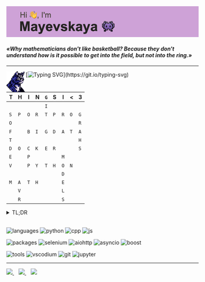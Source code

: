 <img src=".src/header.png">
<h4><i>«Why mathematicians don't like basketball? Because they don't understand how is it possible to get into the field, but not into the ring.»</i></h4>

----

<img align=left src=".src/rpg_cat.png" width=10%>

[![Typing SVG](https://readme-typing-svg.demolab.com?font=Press+Start+2P&size=9&duration=4750&pause=100&color=A08BD0&vCenter=true&multiline=true&repeat=false&width=720&height=90&lines=Greetings%2C++wanderer!+I+am+Cybercat%2C+the+beloved+pet+of+Mayevskaya.+Let+me+intro-;duce+her.+The+name's+Alice%2C+she's+16+y.o.+high+schooler+from+Northern+Russia.;Involved+in+few+IT-areas%2C+which+you+can+find+out+in+the+table+below.+Alright%2C+I'm;going+to+eat+my+CyberYummies%2C+hope+to+see+you+in+the+repos!)](https://git.io/typing-svg)

|T|H|I|N|`G`|S|I|<|3|
|-|-|-|-|-|-|-|-|-|
|||||`I`|
|`S`|`P`|`O`|`R`|`T`|`P`|`R`|`O`|`G`
|`O`||||||||`R`
|`F`||`B`|`I`|`G`|`D`|`A`|`T`|`A`
|`T`||||||||`H`|
|`D`|`O`|`C`|`K`|`E`|`R`|||`S`
|`E`||`P`||||`M`
|`V`||`P`|`Y`|`T`|`H`|`O`|`N`
|||||||`D`
|`M`|`A`|`T`|`H`|||`E`
||`V`|||||`L`
||`R`|||||`S`

<details>
  <summary>TL;DR</summary>
  <ul>
    <li>Git
    <li>Docker
    <li>Sport Programming
    <li>Big Data : Big Data and all its deritatives
    <li>Software Development
    <li>Models : Passionate about creating different prediction models, especially based on regression
    <li>Math : Exploring math analysis and high math to understand Machine Learning algorithms better
    <li>CPP+Python : Favorite (most used) langauges
    <li>AVR micocontrollers : Woking with Arduino boards is my hobby
  </ul>
</details>

<br>

![languages](https://img.shields.io/static/v1?label=&message=languages:&color=F1DDCF&style=flat-square)
![python](https://img.shields.io/static/v1?logo=python&label=&message=python&color=7E587E&logoColor=AAA&style=flat-square&link=)
![cpp](https://img.shields.io/static/v1?logo=c%2B%2B&label=&message=cpp&color=7E587E&logoColor=AAA&style=flat-square&link=)
![js](https://img.shields.io/static/v1?logo=javascript&label=&message=javascript&color=7E587E&logoColor=AAA&style=flat-square&link=)


![packages](https://img.shields.io/static/v1?label=&message=packages:&color=F1DDCF&style=flat-square)
![selenium](https://img.shields.io/static/v1?logo=selenium&label=&message=selenium&color=7E587E&logoColor=AAA&style=flat-square&link=)
![aiohttp](https://img.shields.io/static/v1?logo=aiohttp&label=&message=aiohttp&color=7E587E&logoColor=AAA&style=flat-square&link=)
![asyncio](https://img.shields.io/static/v1?logo=&label=&message=asyncio&color=7E587E&logoColor=AAA&style=flat-square&link=)
![boost](https://img.shields.io/static/v1?logo=boost&label=&message=boost&color=7E587E&logoColor=AAA&style=flat-square&link=)


![tools](https://img.shields.io/static/v1?label=&message=tools:&color=F1DDCF&style=flat-square)
![vscodium](https://img.shields.io/static/v1?logo=vscodium&label=&message=vscodium&color=7E587E&logoColor=AAA&style=flat-square)
![git](https://img.shields.io/static/v1?logo=git&label=&message=git&color=7E587E&logoColor=AAA&style=flat-square)
![jupyter](https://img.shields.io/static/v1?logo=jupyter&label=&message=jupyter&color=7E587E&logoColor=AAA&style=flat-square)

----

<a href="leetcode.com/mayevskaya">
<img src="https://simpleicons.vercel.app/leetcode/6A5ACD" width=2.5%>
</a>
&nbsp;&nbsp;
<a href="codewars.com/users/mayevskaya">
<img src="https://simpleicons.vercel.app/codewars/6A5ACD" width=2.5%>
</a>
&nbsp;&nbsp;
<a href="mailto:mayevskaya.av@gmail.com">
<img src="https://simpleicons.vercel.app/gmail/6A5ACD" width=2.5%>
</a>
